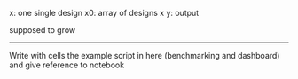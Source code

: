 x: one single design
x0: array of designs x
y: output 

supposed to grow 

---
Write with cells the example script in here (benchmarking and dashboard)
and give reference to notebook
